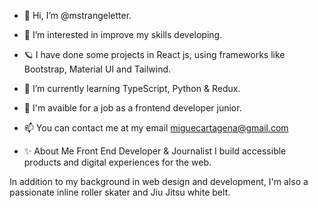- 👋 Hi, I’m @mstrangeletter.
- 👀 I’m interested in improve my skills developing.
- 🪐 I have done some projects in React js, using frameworks like Bootstrap, Material UI and Tailwind.
- 🌱 I’m currently learning TypeScript, Python & Redux.
- 💞️ I'm avaible for a job as a frontend developer junior.
- 📫 You can contact me at my email miguecartagena@gmail.com

- ✨  About Me
Front End Developer & Journalist I build accessible products and digital experiences for the web.

In addition to my background in web design and development, I'm also a passionate inline roller skater and Jiu Jitsu white belt.


<!---
mstrangeletter/mstrangeletter is a ✨ special ✨ repository because its `README.md` (this file) appears on your GitHub profile.
You can click the Preview link to take a look at your changes.
--->
